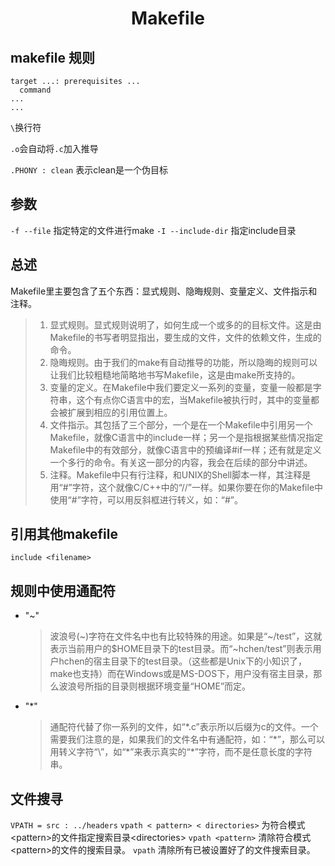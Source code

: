 # <center>Makefile</center>

## makefile 规则
```
target ...: prerequisites ...
  command
...
...
```
`\`换行符

`.o`会自动将`.c`加入推导

`.PHONY : clean` 表示clean是一个伪目标

## 参数
`-f --file` 指定特定的文件进行make
`-I --include-dir` 指定include目录

## 总述
Makefile里主要包含了五个东西：显式规则、隐晦规则、变量定义、文件指示和注释。

>1. 显式规则。显式规则说明了，如何生成一个或多的的目标文件。这是由Makefile的书写者明显指出，要生成的文件，文件的依赖文件，生成的命令。
>2. 隐晦规则。由于我们的make有自动推导的功能，所以隐晦的规则可以让我们比较粗糙地简略地书写Makefile，这是由make所支持的。
>3. 变量的定义。在Makefile中我们要定义一系列的变量，变量一般都是字符串，这个有点你C语言中的宏，当Makefile被执行时，其中的变量都会被扩展到相应的引用位置上。
>4. 文件指示。其包括了三个部分，一个是在一个Makefile中引用另一个Makefile，就像C语言中的include一样；另一个是指根据某些情况指定Makefile中的有效部分，就像C语言中的预编译#if一样；还有就是定义一个多行的命令。有关这一部分的内容，我会在后续的部分中讲述。
>5. 注释。Makefile中只有行注释，和UNIX的Shell脚本一样，其注释是用“#”字符，这个就像C/C++中的“//”一样。如果你要在你的Makefile中使用“#”字符，可以用反斜框进行转义，如：“\#”。

## 引用其他makefile
`include <filename>`

## 规则中使用通配符
* "~"
  >波浪号(\~)字符在文件名中也有比较特殊的用途。如果是“~/test”，这就表示当前用户的$HOME目录下的test目录。而“~hchen/test”则表示用户hchen的宿主目录下的test目录。（这些都是Unix下的小知识了，make也支持）而在Windows或是MS-DOS下，用户没有宿主目录，那么波浪号所指的目录则根据环境变量“HOME”而定。
* "*"
  >通配符代替了你一系列的文件，如“\*.c”表示所以后缀为c的文件。一个需要我们注意的是，如果我们的文件名中有通配符，如：“\*”，那么可以用转义字符“\”，如“\*”来表示真实的“\*”字符，而不是任意长度的字符串。

## 文件搜寻
`VPATH = src : ../headers`
`vpath < pattern> < directories>` 为符合模式\<pattern\>的文件指定搜索目录\<directories\>
`vpath <pattern>` 清除符合模式\<pattern\>的文件的搜索目录。
`vpath` 清除所有已被设置好了的文件搜索目录。